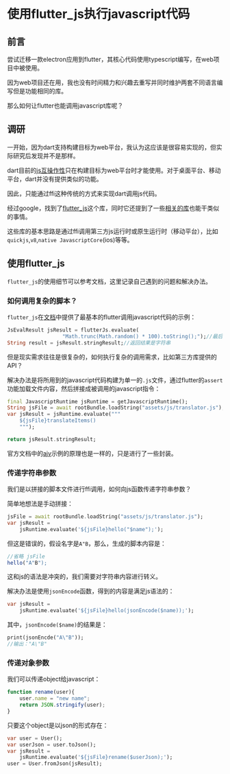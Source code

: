 # 使用flutter_js执行javascript代码
## 前言

尝试迁移一款electron应用到flutter，其核心代码使用typescript编写，在web项目中被使用。

因为web项目还在用，我也没有时间精力和兴趣去重写并同时维护两套不同语言编写但是功能相同的库。

那么如何让flutter也能调用javascript库呢？

## 调研

一开始，因为dart支持构建目标为web平台，我认为这应该是很容易实现的，但实际研究后发现并不是那样。

dart目前的[js互操作性](https://dart.dev/web/js-interop)只在构建目标为web平台时才能使用。对于桌面平台、移动平台，dart并没有提供类似的功能。

因此，只能通过ffi这种传统的方式来实现dart调用js代码。

经过google，找到了[flutter_js](https://pub.dev/packages/flutter_js)这个库，同时它还提到了一些[相关的库](https://github.com/abner/flutter_js#alternatives-and-also-why-we-think-our-library-is-better)也能干类似的事情。

这些库的基本思路是通过ffi调用第三方js运行时或原生运行时（移动平台），比如`quickjs`,`v8`,`native JavascriptCore`(ios)等等。

## 使用flutter_js

`flutter_js`的使用细节可以参考文档，这里记录自己遇到的问题和解决办法。

### 如何调用复杂的脚本？

`flutter_js`在[文档](https://pub.dev/packages/flutter_js)中提供了最基本的flutter调用javascript代码的示例：

```dart
JsEvalResult jsResult = flutterJs.evaluate(
                  "Math.trunc(Math.random() * 100).toString();");//最后一行产生返回结果
String result = jsResult.stringResult;//返回结果是字符串
```

但是现实需求往往是很复杂的，如何执行复杂的调用需求，比如第三方库提供的API？

解决办法是将所用到的javascript代码构建为单一的`.js`文件，通过flutter的`assert`功能加载文件内容，然后拼接成被调用的javascript指令：

```dart
final JavascriptRuntime jsRuntime = getJavascriptRuntime();
String jsFile = await rootBundle.loadString("assets/js/translator.js");
var jsResult = jsRuntime.evaluate("""
    ${jsFile}translateItems()
    """);

return jsResult.stringResult;
```

官方文档中的[ajv](https://pub.dev/packages/flutter_js#ajv)示例的原理也是一样的，只是进行了一些封装。

### 传递字符串参数

我们是以拼接的脚本文件进行ffi调用，如何向js函数传递字符串参数？

简单地想法是手动拼接：

```dart
jsFile = await rootBundle.loadString("assets/js/translator.js");
var jsResult = 
    jsRuntime.evaluate('${jsFile}hello("$name");');
```

但这是错误的，假设名字是`A"B`，那么，生成的脚本内容是：

```js
//省略 jsFile
hello("A"B");
```

这和js的语法是冲突的，我们需要对字符串内容进行转义。

解决办法是使用`jsonEncode`函数，得到的内容是满足js语法的：

```dart
var jsResult = 
    jsRuntime.evaluate('${jsFile}hello(jsonEncode($name));');
```

其中，`jsonEncode($name)`的结果是：

```dart
print(jsonEncde("A\"B"));
//输出："A\"B"
```

### 传递对象参数

我们可以传递object给javascript：

```javascript
function rename(user){
	user.name = "new name";
	return JSON.stringify(user);
}
```

只要这个object是以json的形式存在：

```dart
var user = User();
var userJson = user.toJson();
var jsResult = 
    jsRuntime.evaluate('${jsFile}rename($userJson);');
user = User.fromJson(jsResult);
```

